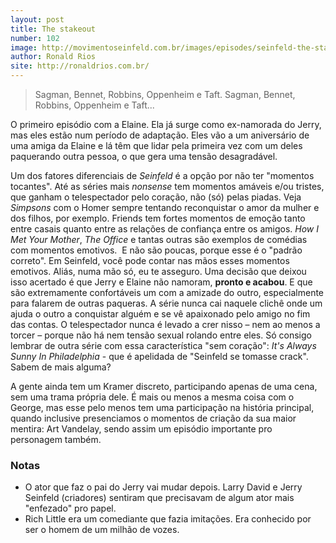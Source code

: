 ```yaml
---
layout: post
title: The stakeout
number: 102
image: http://movimentoseinfeld.com.br/images/episodes/seinfeld-the-stakeout.jpg
author: Ronald Rios
site: http://ronaldrios.com.br/
---
```


> Sagman, Bennet, Robbins, Oppenheim e Taft. Sagman, Bennet, Robbins, Oppenheim e Taft...

O primeiro episódio com a Elaine. Ela já surge como ex-namorada do Jerry, mas eles estão num período de adaptação. Eles vão a um aniversário de uma amiga da Elaine e lá têm que lidar pela primeira vez com um deles paquerando outra pessoa, o que gera uma tensão desagradável.

Um dos fatores diferenciais de *Seinfeld* é a opção por não ter "momentos tocantes". Até as séries mais *nonsense* tem momentos amáveis e/ou tristes, que ganham o telespectador pelo coração, não (só) pelas piadas. Veja *Simpsons* com o Homer sempre tentando reconquistar o amor da mulher e dos filhos, por exemplo. Friends tem fortes momentos de emoção tanto entre casais quanto entre as relações de confiança entre os amigos. *How I Met Your Mother*, *The Office* e tantas outras são exemplos de comédias com momentos emotivos.  E não são poucas, porque esse é o "padrão correto". Em Seinfeld, você pode contar nas mãos esses momentos emotivos. Aliás, numa mão só, eu te asseguro. Uma decisão que deixou isso acertado é que Jerry e Elaine não namoram, **pronto e acabou**. E que são extremamente confortáveis um com a amizade do outro, especialmente para falarem de outras paqueras. A série nunca cai naquele clichê onde um ajuda o outro a conquistar alguém e se vê apaixonado pelo amigo no fim das contas. O telespectador nunca é levado a crer nisso – nem ao menos a torcer – porque não há nem tensão sexual rolando entre eles. Só consigo lembrar de outra série com essa característica "sem coração": *It's Always Sunny In Philadelphia* - que é apelidada de "Seinfeld se tomasse crack". Sabem de mais alguma?

A gente ainda tem um Kramer discreto, participando apenas de uma cena, sem uma trama própria dele. É mais ou menos a mesma coisa com o George, mas esse pelo menos tem uma participação na história principal, quando inclusive presenciamos o momentos de criação da sua maior mentira: Art Vandelay, sendo assim um episódio importante pro personagem também.

### Notas
- O ator que faz o pai do Jerry vai mudar depois. Larry David e Jerry Seinfeld (criadores) sentiram que precisavam de algum ator mais "enfezado" pro papel.
- Rich Little era um comediante que fazia imitações. Era conhecido por ser o homem de um milhão de vozes.